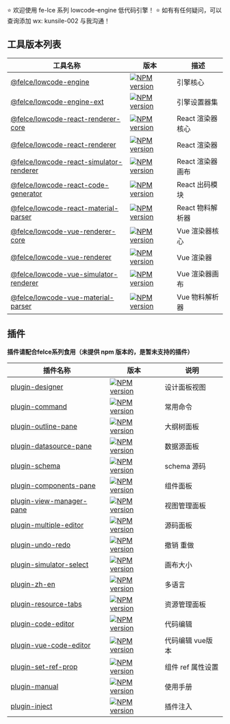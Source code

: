 ⭐ 欢迎使用 fe-lce 系列 lowcode-engine 低代码引擎！
⭐ 如有有任何疑问，可以查询添加 wx: kunsile-002 与我沟通！

## 工具版本列表

| 工具名称                                                                       | 版本                                                                                   | 描述             |
| ------------------------------------------------------------------------------ | -------------------------------------------------------------------------------------- | ---------------- |
| [@felce/lowcode-engine][github-url]                                    | [![NPM version][npm-image]][npm-url]                                           | 引擎核心     |
| [@felce/lowcode-engine-ext][github-ext-url]                                    | [![NPM version][npm-ext-image]][npm-ext-url]                                           | 引擎设置器集     |
| [@felce/lowcode-react-renderer-core][github-react-renderer-core-url]           | [![NPM version][npm-react-renderer-core-image]][npm-react-renderer-core-url]           | React 渲染器核心 |
| [@felce/lowcode-react-renderer][github-react-renderer-url]                     | [![NPM version][npm-react-renderer-image]][npm-react-renderer-url]                     | React 渲染器     |
| [@felce/lowcode-react-simulator-renderer][github-react-simulator-renderer-url] | [![NPM version][npm-react-simulator-renderer-image]][npm-react-simulator-renderer-url] | React 渲染器画布 |
| [@felce/lowcode-react-code-generator][github-react-code-generator-url] | [![NPM version][npm-react-code-generator-image]][npm-react-code-generator-url] | React 出码模块 |
| [@felce/lowcode-react-material-parser][github-react-material-parser-url] | [![NPM version][npm-react-material-parser-image]][npm-react-material-parser-url] | React 物料解析器 |
| [@felce/lowcode-vue-renderer-core][github-vue-renderer-core-url]               | [![NPM version][npm-vue-renderer-core-image]][npm-vue-renderer-core-url]               | Vue 渲染器核心   |
| [@felce/lowcode-vue-renderer][github-vue-renderer-url]                         | [![NPM version][npm-vue-renderer-image]][npm-vue-renderer-url]                         | Vue 渲染器       |
| [@felce/lowcode-vue-simulator-renderer][github-vue-simulator-renderer-url]     | [![NPM version][npm-vue-simulator-renderer-image]][npm-vue-simulator-renderer-url]     | Vue 渲染器画布   |
| [@felce/lowcode-vue-material-parser][github-vue-material-parser-url]     | [![NPM version][npm-vue-material-parser-image]][npm-vue-material-parser-url]     | Vue 物料解析器   |

<!-- core -->

[npm-image]: https://img.shields.io/npm/v/@felce/lowcode-engine.svg?style=flat-square
[npm-url]: http://npmjs.org/package/@felce/lowcode-engine
[github-url]: http://github.com/fe-lce/lowcode-engine
[download-image]: https://img.shields.io/npm/dm/@felce/lowcode-engine.svg?style=flat-square
[download-url]: https://npmjs.org/package/@felce/lowcode-engine
[help-wanted-image]: https://flat.badgen.net/github/label-issues/fe-lce/lowcode-engine/help%20wanted/open
[help-wanted-url]: https://github.com/fe-lce/lowcode-engine/issues?q=is%3Aopen+is%3Aissue+label%3A%22help+wanted%22
[issues-helper-image]: https://img.shields.io/badge/using-issues--helper-orange?style=flat-square
[issues-helper-url]: https://github.com/actions-cool/issues-helper
[codecov-image-url]: https://codecov.io/gh/fe-lce/lowcode-engine/branch/main/graph/badge.svg
[codecov-url]: https://codecov.io/gh/fe-lce/lowcode-engine

<!-- setter -->

[npm-ext-image]: https://img.shields.io/npm/v/@felce/lowcode-engine-ext.svg?style=flat-square
[npm-ext-url]: http://npmjs.org/package/@felce/lowcode-engine-ext
[github-ext-url]: https://github.com/fe-lce/lowcode-engine-ext
[download-ext-image]: https://img.shields.io/npm/dm/@felce/lowcode-engine-ext.svg?style=flat-square
[download-ext-url]: https://npmjs.org/package/@felce/lowcode-engine-ext
<!-- React 系列 -->

[npm-react-renderer-core-url]: http://npmjs.org/package/@felce/lowcode-react-renderer-core
[npm-react-renderer-core-image]: https://img.shields.io/npm/v/@felce/lowcode-react-renderer-core.svg?style=flat-square
[github-react-renderer-core-url]: https://github.com/fe-lce/lowcode-engine-react/tree/main/packages/renderer-core

[npm-react-renderer-url]: http://npmjs.org/package/@felce/lowcode-react-renderer
[npm-react-renderer-image]: https://img.shields.io/npm/v/@felce/lowcode-react-renderer.svg?style=flat-square
[github-react-renderer-url]: https://github.com/fe-lce/lowcode-engine-react/tree/main/packages/react-renderer

[npm-react-simulator-renderer-url]: http://npmjs.org/package/@felce/lowcode-react-simulator-renderer
[npm-react-simulator-renderer-image]: https://img.shields.io/npm/v/@felce/lowcode-react-simulator-renderer.svg?style=flat-square
[github-react-simulator-renderer-url]: https://github.com/fe-lce/lowcode-engine-react/tree/main/packages/react-simulator-renderer

[npm-react-code-generator-url]: http://npmjs.org/package/@felce/lowcode-react-code-generator
[npm-react-code-generator-image]: https://img.shields.io/npm/v/@felce/lowcode-react-code-generator.svg?style=flat-square
[github-react-code-generator-url]: https://github.com/fe-lce/lowcode-engine-react/tree/main/modules/react-code-generator

[npm-react-material-parser-url]: http://npmjs.org/package/@felce/lowcode-react-material-parser
[npm-react-material-parser-image]: https://img.shields.io/npm/v/@felce/lowcode-react-material-parser.svg?style=flat-square
[github-react-material-parser-url]: https://github.com/fe-lce/lowcode-engine-react/tree/main/modules/material-parser

<!-- Vue 系列 -->

[npm-vue-renderer-core-url]: http://npmjs.org/package/@felce/lowcode-vue-renderer-core
[npm-vue-renderer-core-image]: https://img.shields.io/npm/v/@felce/lowcode-vue-renderer-core.svg?style=flat-square
[github-vue-renderer-core-url]: https://github.com/fe-lce/lowcode-engine-vue/tree/main/packages/renderer-core

[npm-vue-renderer-url]: http://npmjs.org/package/@felce/lowcode-vue-renderer
[npm-vue-renderer-image]: https://img.shields.io/npm/v/@felce/lowcode-vue-renderer.svg?style=flat-square
[github-vue-renderer-url]: https://github.com/fe-lce/lowcode-engine-vue/tree/main/packages/vue-renderer

[npm-vue-simulator-renderer-url]: http://npmjs.org/package/@felce/lowcode-vue-simulator-renderer
[npm-vue-simulator-renderer-image]: https://img.shields.io/npm/v/@felce/lowcode-vue-simulator-renderer.svg?style=flat-square
[github-vue-simulator-renderer-url]: https://github.com/fe-lce/lowcode-engine-vue/tree/main/packages/vue-simulator-renderer

[npm-vue-material-parser-url]: http://npmjs.org/package/@felce/lowcode-vue-material-parser
[npm-vue-material-parser-image]: https://img.shields.io/npm/v/@felce/lowcode-vue-material-parser.svg?style=flat-square
[github-vue-material-parser-url]: https://github.com/fe-lce/lowcode-engine-vue/tree/main/modules/material-parser

## 插件

**插件请配合felce系列食用（未提供 npm 版本的，是暂未支持的插件）**

| 插件名称 | 版本 | 说明 |
| ---- | --- | --- |
| [plugin-designer][github-plugin-designer-url] | [![NPM version][npm-plugin-designer-image]][npm-plugin-designer-url] |  设计面板视图 |  
| [plugin-command][github-plugin-command-url] | [![NPM version][npm-plugin-command-image]][npm-plugin-command-url] |  常用命令 |  
| [plugin-outline-pane][github-plugin-outline-pane-url] | [![NPM version][npm-plugin-outline-pane-image]][npm-plugin-outline-pane-url] |  大纲树面板 |  
| [plugin-datasource-pane][github-plugin-datasource-pane-url] | [![NPM version][npm-plugin-datasource-pane-image]][npm-plugin-datasource-pane-url] |  数据源面板 |  
| [plugin-schema][github-plugin-schema-url] | [![NPM version][npm-plugin-schema-image]][npm-plugin-schema-url] |  schema 源码 |  
| [plugin-components-pane][github-plugin-components-pane-url] | [![NPM version][npm-plugin-components-pane-image]][npm-plugin-components-pane-url] |  组件面板 |  
| [plugin-view-manager-pane][github-plugin-view-manager-pane-url] | [![NPM version][npm-plugin-view-manager-pane-image]][npm-plugin-view-manager-pane-url] |  视图管理面板 |
| [plugin-multiple-editor][github-plugin-multiple-editor-url] | [![NPM version][npm-plugin-multiple-editor-image]][npm-plugin-multiple-editor-url] |  源码面板 |  
| [plugin-undo-redo][github-plugin-undo-redo-url] | [![NPM version][npm-plugin-undo-redo-image]][npm-plugin-undo-redo-url] |  撤销 重做 |  
| [plugin-simulator-select][github-plugin-simulator-select-url] | [![NPM version][npm-plugin-simulator-select-image]][npm-plugin-simulator-select-url] |  画布大小 |  
| [plugin-zh-en][github-plugin-zh-en-url] | [![NPM version][npm-plugin-zh-en-image]][npm-plugin-zh-en-url] |  多语言 |  
| [plugin-resource-tabs][github-plugin-resource-tabs-url] | [![NPM version][npm-plugin-resource-tabs-image]][npm-plugin-resource-tabs-url] |  资源管理面板 |  
| [plugin-code-editor][github-plugin-code-editor-url] | [![NPM version][npm-plugin-code-editor-image]][npm-plugin-code-editor-url] |  代码编辑 |  
| [plugin-vue-code-editor][github-plugin-vue-code-editor-url] | [![NPM version][npm-plugin-vue-code-editor-image]][npm-plugin-vue-code-editor-url] |  代码编辑 vue版本 |  
| [plugin-set-ref-prop][github-plugin-set-ref-prop-url] | [![NPM version][npm-plugin-set-ref-prop-image]][npm-plugin-set-ref-prop-url] |  组件 ref 属性设置 |
| [plugin-manual][github-plugin-manual-url] | [![NPM version][npm-plugin-manual-image]][npm-plugin-manual-url] |  使用手册 |
| [plugin-inject][github-plugin-inject-url] | [![NPM version][npm-plugin-inject-image]][npm-plugin-inject-url] |  插件注入 |

<!-- plugins -->
[npm-plugin-command-image]: https://img.shields.io/npm/v/@felce/lowcode-plugin-command.svg?style=flat-square
[npm-plugin-command-url]: http://npmjs.org/package/@felce/lowcode-plugin-command
[github-plugin-command-url]: http://github.com/fe-lce/lowcode-engine/tree/main/packages/plugin-command

[npm-plugin-designer-image]: https://img.shields.io/npm/v/@felce/lowcode-plugin-designer.svg?style=flat-square
[npm-plugin-designer-url]: http://npmjs.org/package/@felce/lowcode-plugin-designer
[github-plugin-designer-url]: http://github.com/fe-lce/lowcode-engine/tree/main/packages/plugin-designer

[npm-plugin-outline-pane-image]: https://img.shields.io/npm/v/@felce/lowcode-plugin-outline-pane.svg?style=flat-square
[npm-plugin-outline-pane-url]: http://npmjs.org/package/@felce/lowcode-plugin-outline-pane
[github-plugin-outline-pane-url]: http://github.com/fe-lce/lowcode-engine/tree/main/packages/plugin-outline-pane

[npm-plugin-datasource-pane-image]: https://img.shields.io/npm/v/@felce/lowcode-plugin-datasource-pane.svg?style=flat-square
[npm-plugin-datasource-pane-url]: http://npmjs.org/package/@felce/lowcode-plugin-datasource-pane
[github-plugin-datasource-pane-url]: http://github.com/fe-lce/lowcode-plugins/tree/main/packages/plugin-datasource-pane

[npm-plugin-schema-image]: https://img.shields.io/npm/v/@felce/lowcode-plugin-schema.svg?style=flat-square
[npm-plugin-schema-url]: http://npmjs.org/package/@felce/lowcode-plugin-schema
[github-plugin-schema-url]: http://github.com/fe-lce/lowcode-plugins/tree/main/packages/plugin-schema

[npm-plugin-components-pane-image]: https://img.shields.io/npm/v/@felce/lowcode-plugin-components-pane.svg?style=flat-square
[npm-plugin-components-pane-url]: http://npmjs.org/package/@felce/lowcode-plugin-components-pane
[github-plugin-components-pane-url]: http://github.com/fe-lce/lowcode-plugins/tree/main/packages/plugin-components-pane

[npm-plugin-multiple-editor-image]: https://img.shields.io/npm/v/@felce/lowcode-plugin-multiple-editor.svg?style=flat-square
[npm-plugin-multiple-editor-url]: http://npmjs.org/package/@felce/lowcode-plugin-multiple-editor
[github-plugin-multiple-editor-url]: http://github.com/fe-lce/lowcode-plugins/tree/main/packages/plugin-multiple-editor

[npm-plugin-undo-redo-image]: https://img.shields.io/npm/v/@felce/lowcode-plugin-undo-redo.svg?style=flat-square
[npm-plugin-undo-redo-url]: http://npmjs.org/package/@felce/lowcode-plugin-undo-redo
[github-plugin-undo-redo-url]: http://github.com/fe-lce/lowcode-plugins/tree/main/packages/plugin-undo-redo

[npm-plugin-manual-image]: https://img.shields.io/npm/v/@felce/lowcode-plugin-manual.svg?style=flat-square
[npm-plugin-manual-url]: http://npmjs.org/package/@felce/lowcode-plugin-manual
[github-plugin-manual-url]: http://github.com/fe-lce/lowcode-plugins/tree/main/packages/plugin-manual

[npm-plugin-simulator-select-image]: https://img.shields.io/npm/v/@felce/lowcode-plugin-simulator-select.svg?style=flat-square
[npm-plugin-simulator-select-url]: http://npmjs.org/package/@felce/lowcode-plugin-simulator-select
[github-plugin-simulator-select-url]: http://github.com/fe-lce/lowcode-plugins/tree/main/packages/plugin-simulator-select

[npm-plugin-zh-en-image]: https://img.shields.io/npm/v/@felce/lowcode-plugin-zh-en.svg?style=flat-square
[npm-plugin-zh-en-url]: http://npmjs.org/package/@felce/lowcode-plugin-zh-en
[github-plugin-zh-en-url]: http://github.com/fe-lce/lowcode-plugins/tree/main/packages/plugin-zh-en

[npm-plugin-resource-tabs-image]: https://img.shields.io/npm/v/@felce/lowcode-plugin-resource-tabs.svg?style=flat-square
[npm-plugin-resource-tabs-url]: http://npmjs.org/package/@felce/lowcode-plugin-resource-tabs
[github-plugin-resource-tabs-url]: http://github.com/fe-lce/lowcode-plugins/tree/main/packages/plugin-resource-tabs

[npm-plugin-code-editor-image]: https://img.shields.io/npm/v/@felce/lowcode-plugin-code-editor.svg?style=flat-square
[npm-plugin-code-editor-url]: http://npmjs.org/package/@felce/lowcode-plugin-code-editor
[github-plugin-code-editor-url]: http://github.com/fe-lce/lowcode-plugins/tree/main/packages/plugin-code-editor

[npm-plugin-vue-code-editor-image]: https://img.shields.io/npm/v/@felce/lowcode-plugin-vue-code-editor.svg?style=flat-square
[npm-plugin-vue-code-editor-url]: http://npmjs.org/package/@felce/lowcode-plugin-vue-code-editor
[github-plugin-vue-code-editor-url]: http://github.com/fe-lce/lowcode-plugins/tree/main/packages/plugin-vue-code-editor

[npm-plugin-set-ref-prop-image]: https://img.shields.io/npm/v/@felce/lowcode-plugin-set-ref-prop.svg?style=flat-square
[npm-plugin-set-ref-prop-url]: http://npmjs.org/package/@felce/lowcode-plugin-set-ref-prop
[github-plugin-set-ref-prop-url]: http://github.com/fe-lce/lowcode-plugins/tree/main/packages/plugin-set-ref-prop

[npm-plugin-view-manager-pane-image]: https://img.shields.io/npm/v/@felce/lowcode-plugin-view-manager-pane.svg?style=flat-square
[npm-plugin-view-manager-pane-url]: http://npmjs.org/package/@felce/lowcode-plugin-view-manager-pane
[github-plugin-view-manager-pane-url]: http://github.com/fe-lce/lowcode-plugins/tree/main/packages/plugin-view-manager-pane

[npm-plugin-inject-image]: https://img.shields.io/npm/v/@felce/lowcode-plugin-inject.svg?style=flat-square
[npm-plugin-inject-url]: http://npmjs.org/package/@felce/lowcode-plugin-inject
[github-plugin-inject-url]: http://github.com/fe-lce/lowcode-plugins/tree/main/packages/plugin-inject
